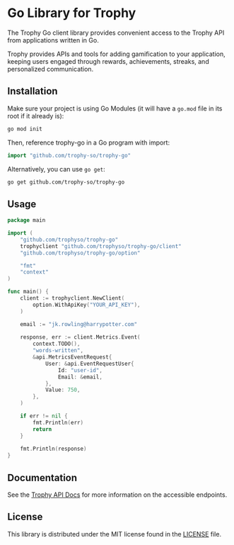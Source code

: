 # Go Library for Trophy

The Trophy Go client library provides convenient access to the Trophy API from applications written
in Go.

Trophy provides APIs and tools for adding gamification to your application, keeping users engaged
through rewards, achievements, streaks, and personalized communication.

## Installation

Make sure your project is using Go Modules (it will have a `go.mod` file in its root if it already
is):

```bash
go mod init
```

Then, reference trophy-go in a Go program with import:

```go
import "github.com/trophy-so/trophy-go"
```

Alternatively, you can use `go get`:

```bash
go get github.com/trophy-so/trophy-go
```

## Usage

```go
package main

import (
	"github.com/trophyso/trophy-go"
	trophyclient "github.com/trophyso/trophy-go/client"
	"github.com/trophyso/trophy-go/option"

	"fmt"
	"context"
)

func main() {
	client := trophyclient.NewClient(
		option.WithApiKey("YOUR_API_KEY"),
	)

	email := "jk.rowling@harrypotter.com"
	
	response, err := client.Metrics.Event(
		context.TODO(),
		"words-written",
		&api.MetricsEventRequest{
			User: &api.EventRequestUser{
				Id: "user-id",
				Email: &email,
			},
			Value: 750,
		},
	)

	if err != nil {
		fmt.Println(err)
		return
	}
	
	fmt.Println(response)
}
```

## Documentation

See the [Trophy API Docs](https://trophy.docs.buildwithfern.com/overview/introduction) for more
information on the accessible endpoints.

## License

This library is distributed under the MIT license found in the [LICENSE](./LICENSE) file.
